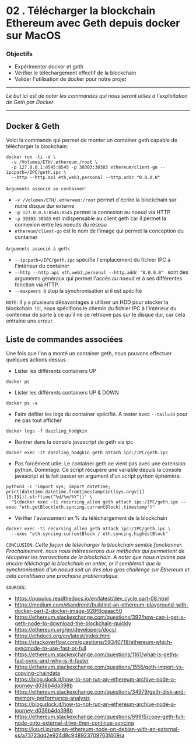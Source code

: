 # 02 . Télécharger la blockchain Ethereum avec Geth depuis docker sur MacOS

### Objectifs

- Expérimenter docker et geth
- Vérifier le téléchargement effectif de la blockchain
- Valider l'utilisation de docker pour notre projet

---

*Le but ici est de noter les commandes qui nous seront utiles à l'exploitation de Geth par Docker*

---

## Docker & Geth

Voici la commande qui permet de monter un container geth capable de télécharger la blockchain:

```shell script
docker run -ti -d \
  -v /Volumes/ETH/.ethereum:/root \
  -p 127.0.0.1:8545:8545 -p 30303:30303 ethereum/client-go --ipcpath=/IPC/geth.ipc \
  --http --http.api eth,web3,personal --http.addr "0.0.0.0"
```

`Arguments associé au container`:  
- `-v /Volumes/ETH/.ethereum:/root` permet d'écrire la blockchain sur notre disque dur externe
- `-p 127.0.0.1:8545:8545` permet la connexion au noeud via HTTP
- `-p 30303:30303` est indispensable au client geth car il permet la connexion entre les noeuds du réseau
- `ethereum/client-go` est le nom de l'image qui permet la conception du container

`Arguments associé à geth`:  
- `--ipcpath=/IPC/geth.ipc` spécifie l'emplacement du fichier IPC à l'intérieur du container
- `--http --http.api eth,web3,personal --http.addr "0.0.0.0" ` sont des arguments généraux qui permet l'accès au 
noeud et à ses différentes fonction via HTTP.
- `--maxpeers 0` stop la synchronisation si il est spécifié

`NOTE`: Il y a plusieurs désavantages à utiliser un HDD pour stocker la blockchain. Ici, nous spécifions le chemin du fichier IPC à l'intérieur du conteneur de sorte à ce qu'il ne se retrouve pas sur le disque dur, car cela entraine une erreur. 

## Liste de commandes associées

Une fois que l'on a monté un container geth, nous pouvons effectuer quelques actions dessus :

- Lister les différents containers UP
```shell script
docker ps
```
- Lister les différents containers UP & DOWN
```shell script
docker ps -a
```

- Faire défiler les logs du container spécifié. A tester avec `--tail=10` pour ne pas tout afficher
```shell script
docker logs -f dazzling_hodgkin
```

- Rentrer dans la console javascript de geth via ipc
```shell script
docker exec -it dazzling_hodgkin geth attach ipc:/IPC/geth.ipc
```

- Pas forcément utile: Le container geth ne vient pas avec une extension python. Dommage. Ce script récupère une variable 
depuis la console javascript et la fait passer en argument d'un script python éphémère. 
```shell script
python3 -c 'import sys; import datetime; print(datetime.datetime.fromtimestamp(int(sys.argv[1][5:15])).strftime("%d/%m/%Y"))' \
  "$(docker exec -ti recursing_allen geth attach ipc:/IPC/geth.ipc --exec "eth.getBlock(eth.syncing.currentBlock).timestamp")"
```

- Vérifier l'avancement en % du téléchargement de la blockchain
```shell script
docker exec -ti recursing_allen geth attach ipc:/IPC/geth.ipc \
  --exec "eth.syncing.currentBlock / eth.syncing.highestBlock"
```


`CONCLUSION`:
*Cette façon de télécharger la blockchain semble fonctionner. Prochainement, nous nous intéresserons aux méthodes qui permettent de récupérer les transactions de la blockchain. A noter que nous n'avons pas encore téléchargé la blockchain en entier, or il semblerait que la synchronisation d'un noeud soit un des plus gros challenge sur Ethereum et cela constituera une prochaine problématique.*


`SOURCES`:
- https://populus.readthedocs.io/en/latest/dev_cycle.part-08.html
- https://medium.com/@andrenit/buildind-an-ethereum-playground-with-docker-part-2-docker-image-928f8ceaac50
- https://ethereum.stackexchange.com/questions/392/how-can-i-get-a-geth-node-to-download-the-blockchain-quickly
- https://ethereum.org/en/developers/docs/
- https://ethdocs.org/en/latest/index.html
- https://stackoverflow.com/questions/59340718/ethereum-which-syncmode-to-use-fast-or-full
- https://ethereum.stackexchange.com/questions/1161/what-is-geths-fast-sync-and-why-is-it-faster
- https://ethereum.stackexchange.com/questions/1556/geth-import-vs-copying-chaindata
- https://blog.slock.it/how-to-not-run-an-ethereum-archive-node-a-journey-d038b4da398b
- https://ethereum.stackexchange.com/questions/34979/geth-disk-and-memory-performance-analysis
- https://blog.slock.it/how-to-not-run-an-ethereum-archive-node-a-journey-d038b4da398b
- https://ethereum.stackexchange.com/questions/69915/copy-geth-full-node-onto-external-drive-then-continue-syncing
- https://kauri.io/run-an-ethereum-node-on-debian-with-an-external-ss/a73723dd2e924d8c948923709763f409/a

